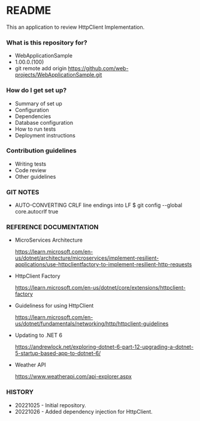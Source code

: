 # README #

This an application to review HttpClient Implementation.

### What is this repository for? ###

* WebApplicationSample
* 1.00.0.(100)
* git remote add origin https://github.com/web-projects/WebApplicationSample.git

### How do I get set up? ###

* Summary of set up
* Configuration
* Dependencies
* Database configuration
* How to run tests
* Deployment instructions

### Contribution guidelines ###

* Writing tests
* Code review
* Other guidelines

### GIT NOTES ###

*  AUTO-CONVERTING CRLF line endings into LF
   $ git config --global core.autocrlf true

### REFERENCE DOCUMENTATION ###
 * MicroServices Architecture

   https://learn.microsoft.com/en-us/dotnet/architecture/microservices/implement-resilient-applications/use-httpclientfactory-to-implement-resilient-http-requests

* HttpClient Factory

  https://learn.microsoft.com/en-us/dotnet/core/extensions/httpclient-factory

* Guideliness for using HttpClient

  https://learn.microsoft.com/en-us/dotnet/fundamentals/networking/http/httpclient-guidelines

* Updating to .NET 6

  https://andrewlock.net/exploring-dotnet-6-part-12-upgrading-a-dotnet-5-startup-based-app-to-dotnet-6/

* Weather API

  https://www.weatherapi.com/api-explorer.aspx


### HISTORY ###

* 20221025 - Initial repository.
* 20221026 - Added dependency injection for HttpClient.
